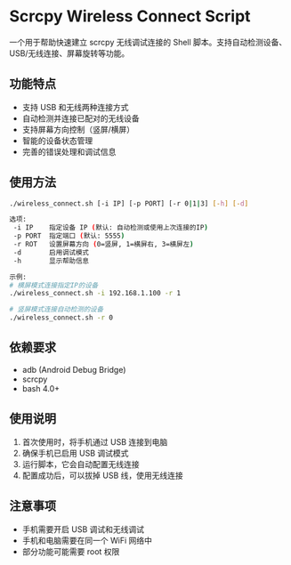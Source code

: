 # Scrcpy Wireless Connect Script

一个用于帮助快速建立 scrcpy 无线调试连接的 Shell 脚本。支持自动检测设备、USB/无线连接、屏幕旋转等功能。

## 功能特点

- 支持 USB 和无线两种连接方式
- 自动检测并连接已配对的无线设备
- 支持屏幕方向控制（竖屏/横屏）
- 智能的设备状态管理
- 完善的错误处理和调试信息

## 使用方法

```bash
./wireless_connect.sh [-i IP] [-p PORT] [-r 0|1|3] [-h] [-d]

选项:
 -i IP    指定设备 IP (默认: 自动检测或使用上次连接的IP)
 -p PORT  指定端口 (默认: 5555)
 -r ROT   设置屏幕方向 (0=竖屏, 1=横屏右, 3=横屏左)
 -d       启用调试模式
 -h       显示帮助信息

示例:
# 横屏模式连接指定IP的设备
./wireless_connect.sh -i 192.168.1.100 -r 1

# 竖屏模式连接自动检测的设备
./wireless_connect.sh -r 0
```

## 依赖要求

- adb (Android Debug Bridge)
- scrcpy
- bash 4.0+

## 使用说明

1. 首次使用时，将手机通过 USB 连接到电脑
2. 确保手机已启用 USB 调试模式
3. 运行脚本，它会自动配置无线连接
4. 配置成功后，可以拔掉 USB 线，使用无线连接

## 注意事项

- 手机需要开启 USB 调试和无线调试
- 手机和电脑需要在同一个 WiFi 网络中
- 部分功能可能需要 root 权限
